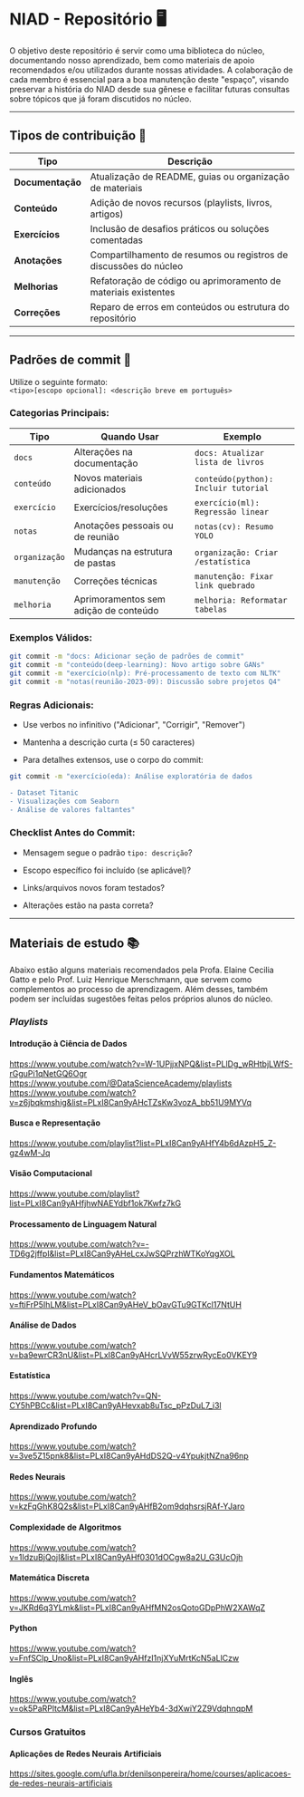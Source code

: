 # NIAD - Repositório 🖥️

O objetivo deste repositório é servir como uma biblioteca do núcleo, documentando nosso aprendizado, bem como materiais de apoio recomendados e/ou utilizados durante nossas atividades. A colaboração de cada membro é essencial para a boa manutenção deste "espaço", visando preservar a história do NIAD desde sua gênese e facilitar futuras consultas sobre tópicos que já foram discutidos no núcleo.

---

## Tipos de contribuição 📌 

| Tipo          | Descrição                                                                 |
|---------------|---------------------------------------------------------------------------|
| **Documentação** | Atualização de README, guias ou organização de materiais                 |
| **Conteúdo**     | Adição de novos recursos (playlists, livros, artigos)                    |
| **Exercícios**   | Inclusão de desafios práticos ou soluções comentadas                     |
| **Anotações**    | Compartilhamento de resumos ou registros de discussões do núcleo         |
| **Melhorias**    | Refatoração de código ou aprimoramento de materiais existentes           |
| **Correções**    | Reparo de erros em conteúdos ou estrutura do repositório                 |

---

## Padrões de commit 📝

Utilize o seguinte formato:  
`<tipo>[escopo opcional]: <descrição breve em português>`  

### Categorias Principais:

| Tipo          | Quando Usar                                  | Exemplo                              |
|---------------|----------------------------------------------|--------------------------------------|
| `docs`        | Alterações na documentação                   | `docs: Atualizar lista de livros`    |
| `conteúdo`    | Novos materiais adicionados                  | `conteúdo(python): Incluir tutorial` |
| `exercício`   | Exercícios/resoluções                        | `exercício(ml): Regressão linear`    |
| `notas`       | Anotações pessoais ou de reunião             | `notas(cv): Resumo YOLO`             |
| `organização` | Mudanças na estrutura de pastas              | `organização: Criar /estatística`    |
| `manutenção`  | Correções técnicas                           | `manutenção: Fixar link quebrado`    |
| `melhoria`    | Aprimoramentos sem adição de conteúdo        | `melhoria: Reformatar tabelas`       |

### Exemplos Válidos:

```bash
git commit -m "docs: Adicionar seção de padrões de commit"
git commit -m "conteúdo(deep-learning): Novo artigo sobre GANs"
git commit -m "exercício(nlp): Pré-processamento de texto com NLTK"
git commit -m "notas(reunião-2023-09): Discussão sobre projetos Q4"
```

### Regras Adicionais:

- Use verbos no infinitivo ("Adicionar", "Corrigir", "Remover")

- Mantenha a descrição curta (≤ 50 caracteres)

- Para detalhes extensos, use o corpo do commit:
  
```bash
git commit -m "exercício(eda): Análise exploratória de dados

- Dataset Titanic
- Visualizações com Seaborn
- Análise de valores faltantes"
```

### Checklist Antes do Commit:

- Mensagem segue o padrão `tipo: descrição`?

- Escopo específico foi incluído (se aplicável)?

- Links/arquivos novos foram testados?

- Alterações estão na pasta correta?
  
---

## Materiais de estudo 📚

Abaixo estão alguns materiais recomendados pela Profa. Elaine Cecilia Gatto e pelo Prof. Luiz Henrique Merschmann, que servem como complementos ao processo de aprendizagem. Além desses, também podem ser incluídas sugestões feitas pelos próprios alunos do núcleo.

### *Playlists*

#### Introdução à Ciência de Dados	

https://www.youtube.com/watch?v=W-1UPjjxNPQ&list=PLlDg_wRHtbjLWfS-rGguPi1qNetGQ6Ogr
https://www.youtube.com/@DataScienceAcademy/playlists
https://www.youtube.com/watch?v=z6jbqkmshig&list=PLxI8Can9yAHcTZsKw3vozA_bb51U9MYVq

#### Busca e Representação

https://www.youtube.com/playlist?list=PLxI8Can9yAHfY4b6dAzpH5_Z-gz4wM-Jq

#### Visão Computacional

https://www.youtube.com/playlist?list=PLxI8Can9yAHfjhwNAEYdbf1ok7Kwfz7kG

#### Processamento de Linguagem Natural	

https://www.youtube.com/watch?v=-TD6g2jffpI&list=PLxI8Can9yAHeLcxJwSQPrzhWTKoYqgXOL

#### Fundamentos Matemáticos	

https://www.youtube.com/watch?v=ftiFrP5IhLM&list=PLxI8Can9yAHeV_bOavGTu9GTKcl17NtUH

#### Análise de Dados	

https://www.youtube.com/watch?v=ba9ewrCR3nU&list=PLxI8Can9yAHcrLVvW55zrwRycEo0VKEY9

#### Estatística	

https://www.youtube.com/watch?v=QN-CY5hPBCc&list=PLxI8Can9yAHevxab8uTsc_pPzDuL7_i3l

#### Aprendizado Profundo	

https://www.youtube.com/watch?v=3ve5Z15pnk8&list=PLxI8Can9yAHdDS2Q-v4YpukjtNZna96np

#### Redes Neurais	

https://www.youtube.com/watch?v=kzFqGhK8Q2s&list=PLxI8Can9yAHfB2om9dqhsrsjRAf-YJaro

#### Complexidade de Algoritmos	

https://www.youtube.com/watch?v=1IdzuBjQojI&list=PLxI8Can9yAHf0301dOCgw8a2U_G3UcOjh

#### Matemática Discreta	

https://www.youtube.com/watch?v=JKRd6q3YLmk&list=PLxI8Can9yAHfMN2osQotoGDpPhW2XAWqZ

#### Python	

https://www.youtube.com/watch?v=FnfSClp_Uno&list=PLxI8Can9yAHfzI1njXYuMrtKcN5aLlCzw

#### Inglês	

https://www.youtube.com/watch?v=ok5PaRPltcM&list=PLxI8Can9yAHeYb4-3dXwiY2Z9VdqhnqpM

### Cursos Gratuitos

#### Aplicações de Redes Neurais Artificiais

https://sites.google.com/ufla.br/denilsonpereira/home/courses/aplicacoes-de-redes-neurais-artificiais
